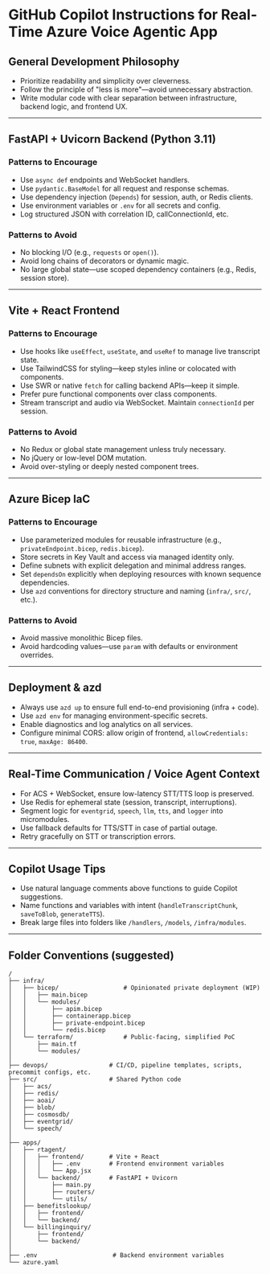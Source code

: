 # GitHub Copilot Instructions for Real-Time Azure Voice Agentic App

## General Development Philosophy
- Prioritize readability and simplicity over cleverness.
- Follow the principle of "less is more"—avoid unnecessary abstraction.
- Write modular code with clear separation between infrastructure, backend logic, and frontend UX.

---

## FastAPI + Uvicorn Backend (Python 3.11)

### Patterns to Encourage
- Use `async def` endpoints and WebSocket handlers.
- Use `pydantic.BaseModel` for all request and response schemas.
- Use dependency injection (`Depends`) for session, auth, or Redis clients.
- Use environment variables or `.env` for all secrets and config.
- Log structured JSON with correlation ID, callConnectionId, etc.

### Patterns to Avoid
- No blocking I/O (e.g., `requests` or `open()`).
- Avoid long chains of decorators or dynamic magic.
- No large global state—use scoped dependency containers (e.g., Redis, session store).

---

## Vite + React Frontend

### Patterns to Encourage
- Use hooks like `useEffect`, `useState`, and `useRef` to manage live transcript state.
- Use TailwindCSS for styling—keep styles inline or colocated with components.
- Use SWR or native `fetch` for calling backend APIs—keep it simple.
- Prefer pure functional components over class components.
- Stream transcript and audio via WebSocket. Maintain `connectionId` per session.

### Patterns to Avoid
- No Redux or global state management unless truly necessary.
- No jQuery or low-level DOM mutation.
- Avoid over-styling or deeply nested component trees.

---

## Azure Bicep IaC

### Patterns to Encourage
- Use parameterized modules for reusable infrastructure (e.g., `privateEndpoint.bicep`, `redis.bicep`).
- Store secrets in Key Vault and access via managed identity only.
- Define subnets with explicit delegation and minimal address ranges.
- Set `dependsOn` explicitly when deploying resources with known sequence dependencies.
- Use `azd` conventions for directory structure and naming (`infra/`, `src/`, etc.).

### Patterns to Avoid
- Avoid massive monolithic Bicep files.
- Avoid hardcoding values—use `param` with defaults or environment overrides.

---

## Deployment & azd

- Always use `azd up` to ensure full end-to-end provisioning (infra + code).
- Use `azd env` for managing environment-specific secrets.
- Enable diagnostics and log analytics on all services.
- Configure minimal CORS: allow origin of frontend, `allowCredentials: true`, `maxAge: 86400`.

---

## Real-Time Communication / Voice Agent Context

- For ACS + WebSocket, ensure low-latency STT/TTS loop is preserved.
- Use Redis for ephemeral state (session, transcript, interruptions).
- Segment logic for `eventgrid`, `speech`, `llm`, `tts`, and `logger` into micromodules.
- Use fallback defaults for TTS/STT in case of partial outage.
- Retry gracefully on STT or transcription errors.

---

## Copilot Usage Tips

- Use natural language comments above functions to guide Copilot suggestions.
- Name functions and variables with intent (`handleTranscriptChunk`, `saveToBlob`, `generateTTS`).
- Break large files into folders like `/handlers`, `/models`, `/infra/modules`.

---

## Folder Conventions (suggested)
```
/
├── infra/
│   ├── bicep/                  # Opinionated private deployment (WIP)
│   │   ├── main.bicep
│   │   └── modules/
│   │       ├── apim.bicep
│   │       ├── containerapp.bicep
│   │       ├── private-endpoint.bicep
│   │       └── redis.bicep
│   └── terraform/              # Public-facing, simplified PoC
│       ├── main.tf
│       └── modules/
│
├── devops/                 # CI/CD, pipeline templates, scripts, precommit configs, etc.
├── src/                    # Shared Python code
│   ├── acs/
│   ├── redis/
│   ├── aoai/
│   ├── blob/
│   ├── cosmosdb/
│   ├── eventgrid/
│   └── speech/
│
├── apps/
│   ├── rtagent/
│   │   ├── frontend/       # Vite + React
│   │   │   ├── .env        # Frontend environment variables
│   │   │   └── App.jsx
│   │   └── backend/        # FastAPI + Uvicorn
│   │       ├── main.py
│   │       ├── routers/
│   │       └── utils/
│   ├── benefitslookup/
│   │   ├── frontend/
│   │   └── backend/
│   └── billinginquiry/
│       ├── frontend/
│       └── backend/
│
├── .env                     # Backend environment variables
└── azure.yaml
```